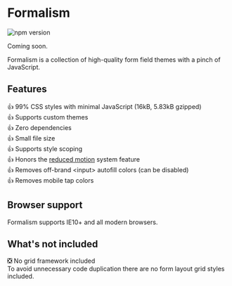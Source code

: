 # Formalism
![npm version](https://img.shields.io/npm/v/formalism?color=red&logo=npm)

Coming soon.

Formalism is a collection of high-quality form field themes with a pinch of JavaScript.

## Features

👍 99% CSS styles with minimal JavaScript (16kB, 5.83kB gzipped)<br>
👍 Supports custom themes<br>
👍 Zero dependencies<br>
👍 Small file size<br>
👍 Supports style scoping<br>
👍 Honors the [reduced motion](https://developer.mozilla.org/en-US/docs/Web/CSS/@media/prefers-reduced-motion) system feature<br>
👍 Removes off-brand &lt;input> autofill colors (can be disabled)<br>
👍 Removes mobile tap colors<br>

## Browser support

Formalism supports IE10+ and all modern browsers.

## What's not included

❎ No grid framework included<br>
To avoid unnecessary code duplication there are no form layout grid styles included.
